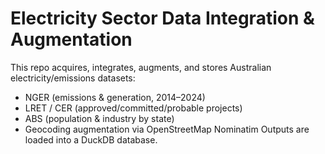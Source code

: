 # Electricity Sector Data Integration & Augmentation

This repo acquires, integrates, augments, and stores Australian electricity/emissions datasets:
- NGER (emissions & generation, 2014–2024)
- LRET / CER (approved/committed/probable projects)
- ABS (population & industry by state)
- Geocoding augmentation via OpenStreetMap Nominatim
Outputs are loaded into a DuckDB database.

